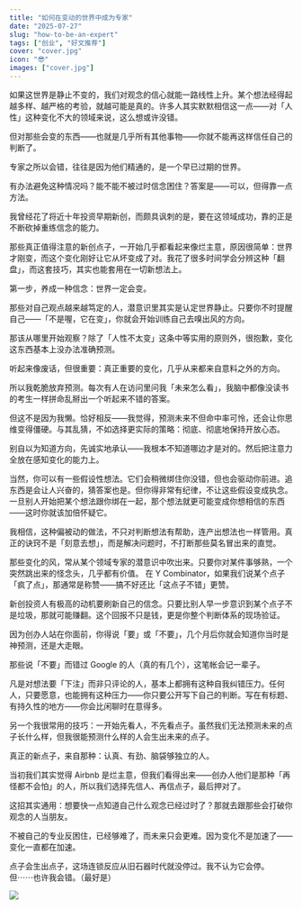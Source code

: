 ```yaml
---
title: "如何在变动的世界中成为专家"
date: "2025-07-27"
slug: "how-to-be-an-expert"
tags: ["创业", "好文推荐"]
cover: "cover.jpg"
icon: "😎"
images: ["cover.jpg"]
---
```

如果这世界是静止不变的，我们对观念的信心就能一路线性上升。某个想法经得起越多样、越严格的考验，就越可能是真的。许多人其实默默相信这一点——对「人性」这种变化不大的领域来说，这么想或许没错。



但对那些会变的东西——也就是几乎所有其他事物——你就不能再这样信任自己的判断了。



专家之所以会错，往往是因为他们精通的，是一个早已过期的世界。



有办法避免这种情况吗？能不能不被过时信念困住？答案是——可以，但得靠一点方法。



我曾经花了将近十年投资早期新创，而颇具讽刺的是，要在这领域成功，靠的正是不断砍掉重练信念的能力。



那些真正值得注意的新创点子，一开始几乎都看起来像烂主意，原因很简单：世界才刚变，而这个变化刚好让它从坏变成了对。我花了很多时间学会分辨这种「翻盘」，而这套技巧，其实也能套用在一切新想法上。



第一步，养成一种信念：世界一定会变。



那些对自己观点越来越笃定的人，潜意识里其实是认定世界静止。只要你不时提醒自己——「不是喔，它在变」，你就会开始训练自己去嗅出风的方向。



那该从哪里开始观察？除了「人性不太变」这条中等实用的原则外，很抱歉，变化这东西基本上没办法准确预测。



听起来像废话，但很重要：真正重要的变化，几乎从来都来自意料之外的方向。



所以我乾脆放弃预测。每次有人在访问里问我「未来怎么看」，我脑中都像没读书的考生一样拼命乱掰出一个听起来不错的答案。



但这不是因为我懒。恰好相反——我觉得，预测未来不但命中率可怜，还会让你思维变得僵硬。与其乱猜，不如选择更实际的策略：彻底、彻底地保持开放心态。



别自以为知道方向，先诚实地承认——我根本不知道哪边才是对的。然后把注意力全放在感知变化的能力上。



当然，你可以有一些假设性想法。它们会稍微绑住你没错，但也会驱动你前进。追东西是会让人兴奋的，猜答案也是。但你得非常有纪律，不让这些假设变成执念。
一旦别人开始把某个想法跟你绑在一起，那个想法就更可能变成你想相信的东西——这时你就该加倍怀疑它。



我相信，这种偏被动的做法，不只对判断想法有帮助，连产出想法也一样管用。真正的诀窍不是「刻意去想」，而是解决问题时，不打断那些莫名冒出来的直觉。



那些变化的风，常从某个领域专家的潜意识中吹出来。只要你对某件事够熟，一个突然跳出来的怪念头，几乎都有价值。
在 Y Combinator，如果我们说某个点子「疯了点」，那通常是称赞——搞不好还比「这点子不错」更赞。



新创投资人有极高的动机要刷新自己的信念。只要比别人早一步意识到某个点子不是垃圾，那就可能赚翻。这个回报不只是钱，更是你整个判断体系的现场验证。



因为创办人站在你面前，你得说「要」或「不要」，几个月后你就会知道你当时是神预测，还是大走眼。



那些说「不要」而错过 Google 的人（真的有几个），这笔帐会记一辈子。



凡是对想法要「下注」而非只评论的人，基本上都拥有这种自我纠错压力。任何人，只要愿意，也能拥有这种压力——你只要公开写下自己的判断。写在有标题、有持久性的地方——你会比闲聊时在意得多。



另一个我很常用的技巧：一开始先看人，不先看点子。虽然我们无法预测未来的点子长什么样，但我很能预测什么样的人会生出未来的点子。



真正的新点子，来自那种：认真、有劲、脑袋够独立的人。



当初我们其实觉得 Airbnb 是烂主意，但我们看得出来——创办人他们是那种「再怪都不会怕」的人，所以我们选择先信人、再信点子，最后押对了。



这招其实通用：想要快一点知道自己什么观念已经过时了？那就去跟那些会打破你观念的人当朋友。



不被自己的专业反困住，已经够难了，而未来只会更难。因为变化不是加速了——变化一直都在加速。



点子会生出点子，这场连锁反应从旧石器时代就没停过。我不认为它会停。
但⋯⋯也许我会错。（最好是）




![](https://prod-files-secure.s3.us-west-2.amazonaws.com/112d0858-5090-4d34-a606-b75eb8d65fd2/46476355-9cf3-4e99-9b7a-3531bc426380/1000202064.png?X-Amz-Algorithm=AWS4-HMAC-SHA256&X-Amz-Content-Sha256=UNSIGNED-PAYLOAD&X-Amz-Credential=ASIAZI2LB4665TR2JDBQ%2F20251030%2Fus-west-2%2Fs3%2Faws4_request&X-Amz-Date=20251030T181933Z&X-Amz-Expires=3600&X-Amz-Security-Token=IQoJb3JpZ2luX2VjEDgaCXVzLXdlc3QtMiJIMEYCIQDJ5kY9C7idmKySGYzClxkcSKjjr754adomuh5se%2B%2FMaQIhAPAWnt4G1Z8AM9VY2H%2FMQZ8%2BrxRpzc3Yj6XaZSptw8StKogECPH%2F%2F%2F%2F%2F%2F%2F%2F%2F%2FwEQABoMNjM3NDIzMTgzODA1IgwU6E76y9NeOFOTaGMq3ANASC%2BFekg97QBMh%2FrBNfcKc9DUxavL5BbrGkquNPgxr2d5k4MBfZoZiKyjJg2eXP5EZpfLhHPtTXmHZAN%2F7v1aSnnn%2BG88UtrKYh6Y7nVWjN%2FgtzLvDx6NlF5mx54JeMsqj2lCuKhNW8C%2B8qGdl237yYeKLPZVcDbUVRLups0YktCEA2vx%2FSGMbEu%2BKu%2BRmOV4L0M7UPA%2B0b5JRw7OiYYE46Hqd95IDZGrr5u5UuIOz%2FqsEADER0gU08ymBPnUaaBcHxkmVqK7koI%2FAGSuxt9RZBp48ns3eHTpA79CDDLfY1OAyhw4Q3VCRhsk89%2Fyh3taeChWG%2BAxcuTYzJjFTk6rVGVRw3tRzmeQ9%2F1%2B6TL3Hwgq7pHUTCx30uvyavAXYtxLjQ6eoE%2F51Nv3J7KiXCrocsA4n4tMdRMZZfA%2BNKhNib%2BKgQ47OsGH9Puld8bV96xEUQcS%2FKgq5uBuIew%2FS6bWa%2FfqSvxNo1jkoLCXVgWWnxXKImb5EHVnspcMiQFHn6UjdFJhMNyTF37ZqMJMO7k5ofWy7Z2CNSf%2F9VNp8J7tJCoMa6GWoIFUFiSjytScUeMBXUsvJhjweKToRCzaeyBbniqI2TzoEXgREXoEJrecWHbH79IsN3PJozkweTDhm47IBjqkAQ%2FOmaeyRWdxD1Ef7dIIizl4ySQgBWlCfJHiNPG9k%2FF4XTI%2BSE%2BfSeifq5kdb%2FG9eh5dG9VgTu%2BxR2SSHBldToLSkC%2FejcHfrVhiXXKgCW5Pniv%2BAHFpHW55xi3WV6fFt0x0vR2d0UHP3ZZ3yg7ubxzyMsRStmTfHQV6RO%2FncN160M0i5QNnA5IZt1fvDVFAAZUE%2FM13mP2h429Ak80RGxpul4Zy&X-Amz-Signature=d34095592d2797ff11a69c325735fc4e60f02d4a528d9337abeb6ba56cc356b4&X-Amz-SignedHeaders=host&x-amz-checksum-mode=ENABLED&x-id=GetObject)

